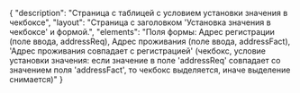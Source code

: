 {
"description": "Страница с таблицей с условием установки значения в чекбоксе",
"layout": "Страница с заголовком 'Установка значения в чекбоксе' и формой.",
"elements": "Поля формы: Адрес регистрации (поле ввода, addressReq), Адрес проживания (поле ввода, addressFact), 'Адрес проживания совпадает с регистрацией' (чекбокс, условие установки значения: если значение в поле 'addressReq' совпадает со значением поля 'addressFact', то чекбокс выделяется, иначе выделение снимается)"
}